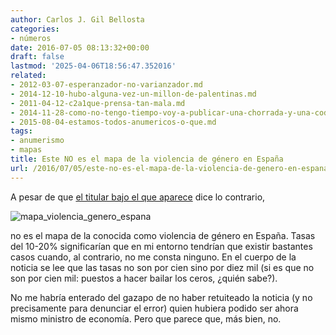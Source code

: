 ```yaml
---
author: Carlos J. Gil Bellosta
categories:
- números
date: 2016-07-05 08:13:32+00:00
draft: false
lastmod: '2025-04-06T18:56:47.352016'
related:
- 2012-03-07-esperanzador-no-varianzador.md
- 2014-12-10-hubo-alguna-vez-un-millon-de-palentinas.md
- 2011-04-12-c2a1que-prensa-tan-mala.md
- 2014-11-28-como-no-tengo-tiempo-voy-a-publicar-una-chorrada-y-una-coda.md
- 2015-08-04-estamos-todos-anumericos-o-que.md
tags:
- anumerismo
- mapas
title: Este NO es el mapa de la violencia de género en España
url: /2016/07/05/este-no-es-el-mapa-de-la-violencia-de-genero-en-espana/
---
```


A pesar de que [el titular bajo el que aparece](http://noticias.lainformacion.com/asuntos-sociales/mapa-violencia-genero-Espana_0_930508318.html) dice lo contrario,

![mapa_violencia_genero_espana](/wp-uploads/2016/07/mapa_violencia_genero_espana.jpg)

no es el mapa de la conocida como violencia de género en España. Tasas del 10-20% significarían que en mi entorno tendrían que existir  bastantes casos cuando, al contrario, no me consta ninguno. En el cuerpo de la noticia se lee que las tasas no son por cien sino por diez mil (si es que no son por cien mil: puestos a hacer bailar los ceros, ¿quién sabe?).

No me habría enterado del gazapo de no haber retuiteado la noticia (y no precisamente para denunciar el error) quien hubiera podido ser ahora mismo ministro de economía. Pero que parece que, más bien, no.